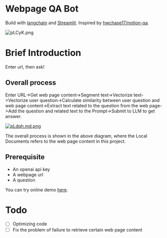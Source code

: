 # Webpage QA Bot
Build with [langchain](https://github.com/hwchase17/langchain) and [Streamlit](https://streamlit.io/). Inspired by [hwchase17/notion-qa](https://github.com/hwchase17/notion-qa).

![pLCyK.png](https://s1.imgbed.xyz/2023/04/17/pLCyK.png)

# Brief Introduction
Enter url, then ask! 

## Overall process
Enter URL->Get web page content->Segment text->Vectorize text->Vectorize user question->Calculate similarity between user question and web page content->Extract text related to the question from the web page->Add the question and related text to the Prompt->Submit to LLM to get answer.

[![pLdqh.md.png](https://s1.imgbed.xyz/2023/04/17/pLdqh.md.png)](https://www.imgbed.com/image/pLdqh)

The overall process is shown in the above diagram, where the Local Documents refers to the web page content in this project.

## Prerequisite
- An openai api key
- A webpage url
- A question

You can try online demo [here](https://chemroma-webpageqa-app-teafso.streamlit.app/).

# Todo
- [ ] Optimizing code
- [ ] Fix the problem of failure to retrieve certain web page content